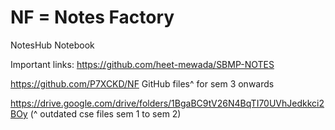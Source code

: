 # NF = Notes Factory 
NotesHub Notebook

Important links:
https://github.com/heet-mewada/SBMP-NOTES

https://github.com/P7XCKD/NF
GitHub files^ for sem 3 onwards

https://drive.google.com/drive/folders/1BgaBC9tV26N4BqTI70UVhJedkkci2BOy
(^ outdated cse files sem 1 to sem 2)